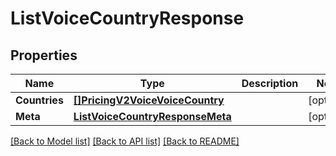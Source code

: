 # ListVoiceCountryResponse

## Properties

Name | Type | Description | Notes
------------ | ------------- | ------------- | -------------
**Countries** | [**[]PricingV2VoiceVoiceCountry**](pricing.v2.voice.voice_country.md) |  | [optional] 
**Meta** | [**ListVoiceCountryResponseMeta**](ListVoiceCountryResponse_meta.md) |  | [optional] 

[[Back to Model list]](../README.md#documentation-for-models) [[Back to API list]](../README.md#documentation-for-api-endpoints) [[Back to README]](../README.md)


